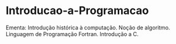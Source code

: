 # Introducao-a-Programacao
Ementa: Introdução histórica à computação. Noção de algoritmo. Linguagem de Programação Fortran. Introdução a C. 
